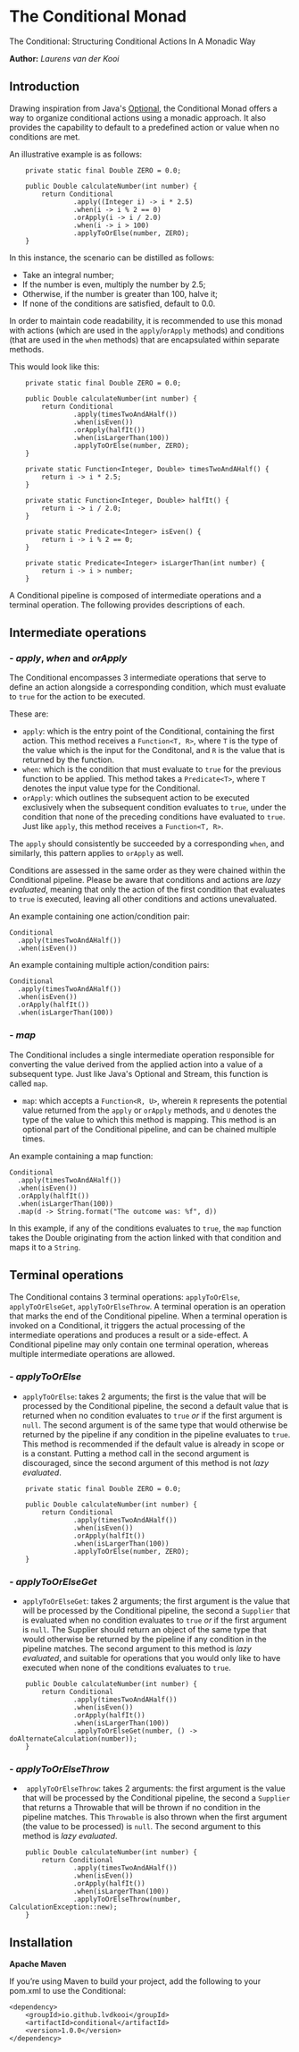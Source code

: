 # The Conditional Monad

The Conditional: Structuring Conditional Actions In A Monadic Way

**Author:** _Laurens van der Kooi_ 

## Introduction
Drawing inspiration from Java's [Optional](https://docs.oracle.com/en/java/javase/17/docs/api/java.base/java/util/Optional.html), the Conditional Monad offers a way to organize conditional actions using a monadic approach. It also provides the capability to default to a predefined action or value when no conditions are met.

An illustrative example is as follows:

```
    private static final Double ZERO = 0.0;

    public Double calculateNumber(int number) {
        return Conditional
                .apply((Integer i) -> i * 2.5)
                .when(i -> i % 2 == 0)
                .orApply(i -> i / 2.0)
                .when(i -> i > 100)
                .applyToOrElse(number, ZERO);
    }
```

In this instance, the scenario can be distilled as follows:

- Take an integral number;
- If the number is even, multiply the number by 2.5;
- Otherwise, if the number is greater than 100, halve it;
- If none of the conditions are satisfied, default to 0.0.

In order to maintain code readability, it is recommended to use this monad with actions (which are used in the ```apply```/```orApply``` methods) and conditions (that are used in the ```when``` methods) that are encapsulated within separate methods.

This would look like this:

```
    private static final Double ZERO = 0.0;

    public Double calculateNumber(int number) {
        return Conditional
                .apply(timesTwoAndAHalf())
                .when(isEven())
                .orApply(halfIt())
                .when(isLargerThan(100))
                .applyToOrElse(number, ZERO);
    }
    
    private static Function<Integer, Double> timesTwoAndAHalf() {
        return i -> i * 2.5;
    }

    private static Function<Integer, Double> halfIt() {
        return i -> i / 2.0;
    }

    private static Predicate<Integer> isEven() {
        return i -> i % 2 == 0;
    }

    private static Predicate<Integer> isLargerThan(int number) {
        return i -> i > number;
    }
```

A Conditional pipeline is composed of intermediate operations and a terminal operation. The following provides descriptions of each.

## Intermediate operations

### - _apply_, _when_ and _orApply_
The Conditional encompasses 3 intermediate operations that serve to define an action alongside a corresponding condition, which must evaluate to ```true``` for the action to be executed.

These are:
- ```apply```: which is the entry point of the Conditional, containing the first action. This method receives a ```Function<T, R>```, where ```T``` is the type of the value which is the input for the Conditonal, and ```R``` is the value that is returned by the function.
- ```when```: which is the condition that must evaluate to ```true``` for the previous function to be applied. This method takes a ```Predicate<T>```, where ```T``` denotes the input value type for the Conditional.
- ```orApply```: which outlines the subsequent action to be executed exclusively when the subsequent condition evaluates to ```true```, under the condition that none of the preceding conditions have evaluated to ```true```. Just like ```apply```, this method receives a ```Function<T, R>```.

The ```apply``` should consistently be succeeded by a corresponding ```when```, and similarly, this pattern applies to ```orApply``` as well.

Conditions are assessed in the same order as they were chained within the Conditional pipeline. Please be aware that conditions and actions are _lazy evaluated_, meaning that only the action of the first condition that evaluates to ```true``` is executed, leaving all other conditions and actions unevaluated.

An example containing one action/condition pair:

```
Conditional
  .apply(timesTwoAndAHalf())
  .when(isEven())
```

An example containing multiple action/condition pairs:

```
Conditional
  .apply(timesTwoAndAHalf())
  .when(isEven())
  .orApply(halfIt())
  .when(isLargerThan(100))
```

### - _map_
The Conditional includes a single intermediate operation responsible for converting the value derived from the applied action into a value of a subsequent type. Just like Java's Optional and Stream, this function is called ```map```.

- ```map```: which accepts a ```Function<R, U>```, wherein ```R``` represents the potential value returned from the ```apply``` or ```orApply``` methods, and ```U``` denotes the type of the value to which this method is mapping. This method is an optional part of the Conditional pipeline, and can be chained multiple times.

An example containing a map function:

```
Conditional
  .apply(timesTwoAndAHalf())
  .when(isEven())
  .orApply(halfIt())
  .when(isLargerThan(100))
  .map(d -> String.format("The outcome was: %f", d))
```

In this example, if any of the conditions evaluates to ```true```, the ```map``` function takes the Double originating from the action linked with that condition and maps it to a ```String```.

## Terminal operations
The Conditional contains 3 terminal operations: ```applyToOrElse```, ```applyToOrElseGet```, ```applyToOrElseThrow```. A terminal operation is an operation that marks the end of the Conditional pipeline. When a terminal operation is invoked on a Conditional, it triggers the actual processing of the intermediate operations and produces a result or a side-effect. A Conditional pipeline may only contain one terminal operation, whereas multiple intermediate operations are allowed.

### - _applyToOrElse_
- ```applyToOrElse```: takes 2 arguments; the first is the value that will be processed by the Conditional pipeline, the second a default value that is returned when no condition evaluates to ```true``` _or_ if the first argument is ```null```. The second argument is of the same type that would otherwise be returned by the pipeline if any condition in the pipeline evaluates to ```true```. This method is recommended if the default value is already in scope or is a constant. Putting a method call in the second argument is discouraged, since the second argument of this method is not _lazy evaluated_.  

```
    private static final Double ZERO = 0.0;

    public Double calculateNumber(int number) {
        return Conditional
                .apply(timesTwoAndAHalf())
                .when(isEven())
                .orApply(halfIt())
                .when(isLargerThan(100))
                .applyToOrElse(number, ZERO);
    }
```

### - _applyToOrElseGet_
- ```applyToOrElseGet```: takes 2 arguments; the first argument is the value that will be processed by the Conditional pipeline, the second a ```Supplier``` that is evaluated when no condition evaluates to ```true``` _or_ if the first argument is ```null```. The Supplier should return an object of the same type that would otherwise be returned by the pipeline if any condition in the pipeline matches. The second argument to this method is _lazy evaluated_, and suitable for operations that you would only like to have executed when none of the conditions evaluates to ```true```.

```
    public Double calculateNumber(int number) {
        return Conditional
                .apply(timesTwoAndAHalf())
                .when(isEven())
                .orApply(halfIt())
                .when(isLargerThan(100))
                .applyToOrElseGet(number, () -> doAlternateCalculation(number));
    }
```

### - _applyToOrElseThrow_
- ``` applyToOrElseThrow```: takes 2 arguments: the first argument is the value that will be processed by the Conditional pipeline, the second a ```Supplier``` that returns a Throwable that will be thrown if no condition in the pipeline matches. This ```Throwable``` is also thrown when the first argument (the value to be processed) is ```null```. The second argument to this method is _lazy evaluated_.

```
    public Double calculateNumber(int number) {
        return Conditional
                .apply(timesTwoAndAHalf())
                .when(isEven())
                .orApply(halfIt())
                .when(isLargerThan(100))
                .applyToOrElseThrow(number, CalculationException::new);
    }
```

## Installation

**Apache Maven**

If you’re using Maven to build your project, add the following to your pom.xml to use the Conditional:

```		
<dependency>
	<groupId>io.github.lvdkooi</groupId>
	<artifactId>conditional</artifactId>
	<version>1.0.0</version>
</dependency>
```
